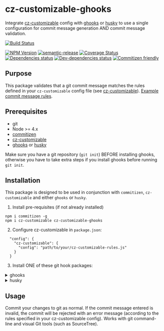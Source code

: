 # cz-customizable-ghooks

Integrate [cz-customizable](https://github.com/leonardoanalista/cz-customizable) config with [ghooks](https://github.com/gtramontina/ghooks) or [husky](https://github.com/typicode/husky) to use a single configuration for commit message generation AND commit message validation.

[![Build Status](https://travis-ci.org/uglow/cz-customizable-ghooks.svg?branch=master)](https://travis-ci.org/uglow/cz-customizable-ghooks)
<!--[RM_BADGES]-->
[![NPM Version](https://img.shields.io/npm/v/cz-customizable-ghooks.svg?style=flat-square)](http://npm.im/cz-customizable-ghooks)
[![semantic-release](https://img.shields.io/badge/%20%20%F0%9F%93%A6%F0%9F%9A%80-semantic--release-e10079.svg)](https://github.com/semantic-release/semantic-release)
[![Coverage Status](https://coveralls.io/repos/github/uglow/cz-customizable-ghooks/badge.svg?branch=master)](https://coveralls.io/github/uglow/cz-customizable-ghooks?branch=master)
[![Dependencies status](https://david-dm.org/uglow/cz-customizable-ghooks/status.svg?theme=shields.io)](https://david-dm.org/uglow/cz-customizable-ghooks#info=dependencies)
[![Dev-dependencies status](https://david-dm.org/uglow/cz-customizable-ghooks/dev-status.svg?theme=shields.io)](https://david-dm.org/uglow/cz-customizable-ghooks#info=devDependencies)
[![Commitizen friendly](https://img.shields.io/badge/commitizen-friendly-brightgreen.svg)](http://commitizen.github.io/cz-cli/)


<!--[]-->
## Purpose

This package validates that a git commit message matches the rules defined in your `cz-customizable` config file (see [cz-customizable](https://github.com/leonardoanalista/cz-customizable)).
[Example commit message rules](test/fixtures/fullCommitMessageConfig.js).

## Prerequisites

- git
- Node >= 4.x
- [commitizen](https://github.com/commitizen/cz-cli)
- [cz-customizable](https://github.com/leonardoanalista/cz-customizable)
- [ghooks](https://github.com/gtramontina/ghooks) or [husky](https://github.com/typicode/husky)

Make sure you have a git repository (`git init`) BEFORE installing ghooks, otherwise you have to take extra steps if you install ghooks before running `git init`.

## Installation

This package is designed to be used in conjunction with `commitizen`, `cz-customizable` and either `ghooks` or `husky`.


1. Install pre-requisites (if not already installed)
```
npm i commitizen -g
npm i cz-customizable cz-customizable-ghooks
```

2. Configure cz-customizable in `package.json`:
```
  "config": {
    "cz-customizable": {
      "config": "path/to/your/cz-customizable-rules.js"
    }
  }
```


3. Install ONE of these git hook packages:

<details>
<summary>ghooks</summary>

1. Install ghooks:
```
npm i ghooks
```
2. Configure `package.json`:
```
  "config": {
    "cz-customizable": {
      "config": "path/to/your/cz-customizable-rules.js"
    },
    "ghooks": {
      "commit-msg": "cz-customizable-ghooks $2"
    }
  }
```
</details>
  

<details>
<summary>husky</summary>

1. Install husky:
```
npm i ghooks
```
2. Configure `package.json`:
```
  "scripts": {
    "commitmsg": "cz-customizable-ghooks"
  }
```
</details>


## Usage

Commit your changes to git as normal. If the commit message entered is invalid, the commit will be rejected with an error message (according to the rules specified in your cz-customizable config).
Works with git command-line and visual Git tools (such as SourceTree).
